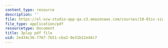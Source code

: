 ```yaml
---
content_type: resource
description: ''
file: https://ol-ocw-studio-app-qa.s3.amazonaws.com/courses/18-01sc-single-variable-calculus-fall-2010/2e434c3677677b51cba29e31b12e44c7_v90JNWCTupk.pdf
file_type: application/pdf
resourcetype: Document
title: 3play pdf file
uid: 2e434c36-7767-7b51-cba2-9e31b12e44c7
---
```

